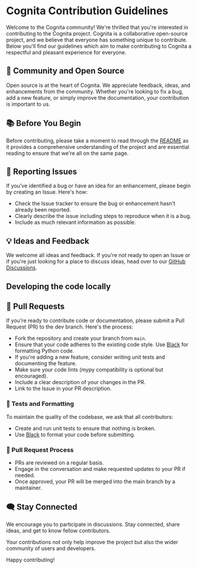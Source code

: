 # Cognita Contribution Guidelines

Welcome to the Cognita community! We're thrilled that you're interested in contributing to the Cognita project. Cognita is a collaborative open-source project, and we believe that everyone has something unique to contribute. Below you'll find our guidelines which aim to make contributing to Cognita a respectful and pleasant experience for everyone.

## 🌟 Community and Open Source

Open source is at the heart of Cognita. We appreciate feedback, ideas, and enhancements from the community. Whether you're looking to fix a bug, add a new feature, or simply improve the documentation, your contribution is important to us.

## 📚 Before You Begin

Before contributing, please take a moment to read through the [README](./README.md) as it provides a comprehensive understanding of the project and are essential reading to ensure that we're all on the same page.

## 🐛 Reporting Issues

If you've identified a bug or have an idea for an enhancement, please begin by creating an Issue. Here's how:

-   Check the Issue tracker to ensure the bug or enhancement hasn't already been reported.
-   Clearly describe the issue including steps to reproduce when it is a bug.
-   Include as much relevant information as possible.

## 💡 Ideas and Feedback

We welcome all ideas and feedback. If you're not ready to open an Issue or if you're just looking for a place to discuss ideas, head over to our [GitHub Discussions](https://github.com/truefoundry/docs-qa-playground/discussions).

## Developing the code locally


## 📝 Pull Requests

If you're ready to contribute code or documentation, please submit a Pull Request (PR) to the dev branch. Here's the process:

-   Fork the repository and create your branch from `main`.
-   Ensure that your code adheres to the existing code style. Use [Black](https://github.com/psf/black) for formatting Python code.
-   If you're adding a new feature, consider writing unit tests and documenting the feature.
-   Make sure your code lints (mypy compatibility is optional but encouraged).
-   Include a clear description of your changes in the PR.
-   Link to the Issue in your PR description.

### 🧪 Tests and Formatting

To maintain the quality of the codebase, we ask that all contributors:

-   Create and run unit tests to ensure that nothing is broken.
-   Use [Black](https://github.com/psf/black) to format your code before submitting.

### 🔄 Pull Request Process

-   PRs are reviewed on a regular basis.
-   Engage in the conversation and make requested updates to your PR if needed.
-   Once approved, your PR will be merged into the main branch by a maintainer.

## 🗨️ Stay Connected

We encourage you to participate in discussions. Stay connected, share ideas, and get to know fellow contributors.

Your contributions not only help improve the project but also the wider community of users and developers.

Happy contributing!
